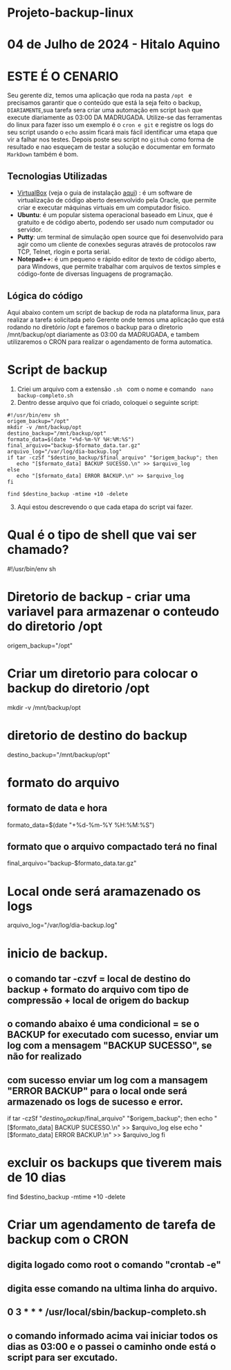 # Projeto-backup-linux
# 04 de Julho de 2024 - Hitalo Aquino
# ESTE É O CENARIO

Seu gerente diz, temos uma aplicação que roda na pasta ```/opt ```
e precisamos garantir que o conteúdo que está la seja feito o backup, ```DIARIAMENTE```,sua tarefa sera criar uma automação em script ```bash``` que execute diariamente as 03:00 DA MADRUGADA.
Utilize-se das ferramentas do linux para fazer isso um exemplo é o ```cron e git``` e registre os logs do seu script usando o ```echo``` assim ficará mais fácil identificar uma etapa que vir a falhar nos testes.
Depois poste seu script no ```github``` como forma de resultado e nao esqueçam de testar a solução e documentar em formato ```MarkDown``` também é bom.

## Tecnologias Utilizadas

- [VirtualBox](https://www.virtualbox.org/) (veja o guia de instalação [aqui](https://www.virtualbox.org/wiki/Downloads)) : é um software de virtualização de código aberto desenvolvido pela Oracle, que permite criar e executar máquinas virtuais em um computador físico.
- **Ubuntu**: é um popular sistema operacional baseado em Linux, que é gratuito e de código aberto, podendo ser usado num computador ou servidor.
- **Putty**: um terminal de simulação open source que foi desenvolvido para agir como um cliente de conexões seguras através de protocolos raw TCP, Telnet, rlogin e porta serial. 
- **Notepad++**: é um pequeno e rápido editor de texto de código aberto, para Windows, que permite trabalhar com arquivos de textos simples e código-fonte de diversas linguagens de programação.

## Lógica do código

Aqui abaixo contem um script de backup de roda na plataforma linux, para realizar a tarefa solicitada pelo Gerente onde temos uma aplicação que 
está rodando no diretório /opt e faremos o backup para o diretorio /mnt/backup/opt diariamente as 03:00 da MADRUGADA, 
e tambem utilizaremos o CRON para realizar o agendamento de forma automatica.

# Script de backup


1. Criei um arquivo com a extensão ```.sh ``` com o nome e comando ``` nano backup-completo.sh```
2. Dentro desse arquivo que foi criado, coloquei o seguinte script:

```
#!/usr/bin/env sh
origem_backup="/opt"
mkdir -v /mnt/backup/opt
destino_backup="/mnt/backup/opt"
formato_data=$(date "+%d-%m-%Y %H:%M:%S")
final_arquivo="backup-$formato_data.tar.gz"
arquivo_log="/var/log/dia-backup.log"
if tar -czSf "$destino_backup/$final_arquivo" "$origem_backup"; then
   echo "[$formato_data] BACKUP SUCESSO.\n" >> $arquivo_log
else
   echo "[$formato_data] ERROR BACKUP.\n" >> $arquivo_log
fi

find $destino_backup -mtime +10 -delete
```

3. Aqui estou descrevendo o que cada etapa do script vai fazer.

# Qual é o tipo de shell que vai ser chamado?
#!/usr/bin/env sh

# Diretorio de backup - criar uma variavel para armazenar o conteudo do diretorio /opt
origem_backup="/opt"

# Criar um diretorio para colocar o backup do diretorio /opt
mkdir -v /mnt/backup/opt

# diretorio de destino do backup
destino_backup="/mnt/backup/opt"

# formato do arquivo
## formato de data e hora
formato_data=$(date "+%d-%m-%Y %H:%M:%S")

## formato que o arquivo compactado terá no final
final_arquivo="backup-$formato_data.tar.gz"

# Local onde será aramazenado os logs
arquivo_log="/var/log/dia-backup.log"

# inicio de backup.
## o comando tar -czvf = local de destino do backup + formato do arquivo com tipo de compressão + local de origem do backup
## o comando abaixo é uma condicional = se o BACKUP for executado com sucesso, enviar um log com a mensagem "BACKUP SUCESSO", se não for realizado
## com sucesso enviar um log com a mansagem "ERROR BACKUP" para o local onde será armazenado os logs de sucesso e error.

if tar -czSf "$destino_backup/$final_arquivo" "$origem_backup"; then
   echo "[$formato_data] BACKUP SUCESSO.\n" >> $arquivo_log
else
   echo "[$formato_data] ERROR BACKUP.\n" >> $arquivo_log
fi

# excluir os backups que tiverem mais de 10 dias
find $destino_backup -mtime +10 -delete

# Criar um agendamento de tarefa de backup com o CRON
## digita logado como root o comando "crontab -e"
## digita esse comando na ultima linha do arquivo.
## 0 3 * * * /usr/local/sbin/backup-completo.sh
## o comando informado acima vai iniciar todos os dias as 03:00 e o passei o caminho onde está o script para ser excutado.






